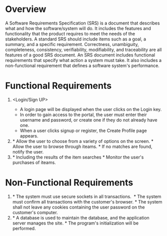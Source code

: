 # Overview

A Software Requirements Specification (SRS) is a document that describes what and how the software/system will do. It includes the features and functionality that the product requires to meet the needs of the stakeholders. A standard SRS should include items such as a goal, a summary, and a specific requirement. Correctness, unambiguity, completeness, consistency, verifiability, modifiability, and traceability are all features of a good SRS document. An SRS document includes functional requirements that specify what action a system must take. It also includes a non-functional requirement that defines a software system's performance.

# Functional Requirements

1. <Login/Sign UP>
   * A login page will be displayed when the user clicks on the Login key.
   * In order to gain access to the portal, the user must enter their username and password, or create one if they do not already have one.
   * When a user clicks signup or register, the Create Profile page appears.

2. <Search facilty>
   * Allow the user to choose from a variety of options on the screen.
   * Allow the user to browse through iteams.
   * If no matches are found, notify the user. 
   

3. <Display the items>
   * Including the results of the item searches
   * Monitor the user's purchases of iteams.

# Non-Functional Requirements

1. <Security>
    * The system must use secure sockets in all transactions. 
    * The system must confirm all transactions with the customer's browser.
    * The system shall not leave any cookies containing the user password on the customer's computer.

2. <Maintainability>
   * A database is used to maintain the database, and the application server manages the site.
   * The program's initialization will be performed.
